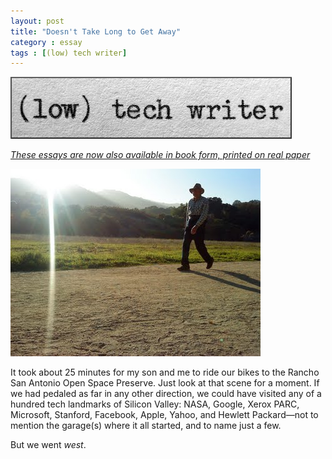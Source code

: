 ```yaml
---
layout: post
title: "Doesn't Take Long to Get Away"
category : essay
tags : [(low) tech writer]
---
```

[![low tech writer](/assets/ltw/header14.jpg)](http://bit.ly/lowtechwriter)

*[These essays are now also available in book form, printed on real paper](http://bit.ly/lowtechwriter)*
&nbsp;


[![A Thousand Words](/assets/ltw/athousandwords.jpg)](/assets/ltw/athousandwordsbg.jpg)

It took about 25 minutes for my son and me to ride our bikes to the Rancho San Antonio Open Space Preserve. Just look at that scene for a moment. If we had pedaled as far in any other direction, we could have visited any of a hundred tech landmarks of Silicon Valley: NASA, Google, Xerox PARC, Microsoft, Stanford, Facebook, Apple, Yahoo, and Hewlett Packard&mdash;not to mention the garage(s) where it all started, and to name just a few.

But we went *west*. 
